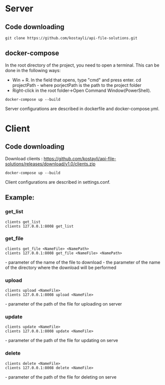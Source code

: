 # Server
## Code downloading
```
git clone https://github.com/kostayli/api-file-solutions.git
```
## docker-compose
In the root directory of the project, you need to open a terminal.
This can be done in the following ways:
- Win + R. In the field that opens, type "cmd" and press enter.
cd projectPath - where porjectPath is the path to the project folder
- Right-click in the root folder->Open Command Window(PowerShell).

```
docker-compose up --build
```
Server configurations are described in dockerfile and docker-compose.yml. 

# Client
## Code downloading
Download clients : https://github.com/kostayli/api-file-solutions/releases/download/v1.0/clients.zip


```
docker-compose up --build
```
Client configurations are described in settings.conf.
## Example:
### get_list
```
clients get_list
clients 127.0.0.1:8008 get_list
```

### get_file
```
clients get_file <NameFile> <NamePath>
clients 127.0.0.1:8008 get_file <NameFile> <NamePath>
```
<NameFile> - parameter of the name of the file to download
<NamePath> - the parameter of the name of the directory where the download will be performed

 ### upload
```
clients upload <NameFile> 
clients 127.0.0.1:8008 upload <NameFile> 
```
<NameFile> - parameter of the path of the file for uploading on server
  
### update
```
clients update <NameFile> 
clients 127.0.0.1:8008 update <NameFile> 
```
<NameFile> - parameter of the path of the file for updating on serve
  
### delete
```
clients delete <NameFile> 
clients 127.0.0.1:8008 delete <NameFile> 
```
<NameFile> - parameter of the path of the file for deleting on serve

